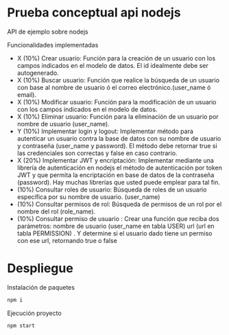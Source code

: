 # Prueba conceptual api nodejs

API de ejemplo sobre nodejs

Funcionalidades implementadas

 * X (10%) Crear usuario: Función para la creación de un usuario con los campos indicados en el modelo de datos. El id idealmente debe ser autogenerado. 
 * X (10%) Buscar usuario: Función que realice la búsqueda de un usuario con base  al nombre de usuario ó el correo electrónico.(user_name ó email).
 * X (10%) Modificar usuario:  Función para la modificación de un usuario con los campos indicados en el modelo de datos. 
 * X (10%) Eliminar  usuario:  Función para la eliminación de un usuario por nombre de usuario (user_name). 
 * Y (10%) Implementar login y logout: Implementar método para autenticar un usuario contra la base de datos con su nombre de usuario y contraseña (user_name y password). El método debe retornar true si las credenciales son correctas y false en caso contrario.
 * X (20%) Implementar JWT y encriptación:  Implementar mediante una librería de autenticación en nodejs el método de autenticación por token JWT y que permita la encriptación en base de datos de la contraseña (password). Hay muchas librerías que usted puede emplear para tal fin. 
 * (10%) Consultar roles de usuario: Búsqueda de roles de un usuario específica por su nombre de usuario. (user_name) 
 * (10%) Consultar permisos de rol: Búsqueda de permisos de un rol por el nombre del rol (role_name). 
 * (10%) Consultar permiso de usuario : Crear una función que reciba dos parámetros: nombre de usuario (user_name en tabla USER)  url (url en tabla PERMISSION) .    Y determine si el usuario dado tiene un permiso con ese url, retornando true o false 


# Despliegue

Instalación de paquetes

```bash
npm i
```

Ejecución proyecto
```bash
npm start
```


